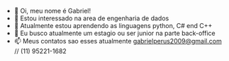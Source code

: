 - 👋 Oi, meu nome é Gabriel!
- 👀 Estou interessado na area de engenharia de dados
- 🌱 Atualmente estou aprendendo as linguagens python, C# end C++
- 💞️ Eu busco atualmente um estagio ou ser junior na parte back-office
- 📫 Meus contatos sao esses atualmente gabrielperus2009@gmail.com // (11) 95221-1682

<!---
Sozim1/Sozim1 is a ✨ special ✨ repository because its `README.md` (this file) appears on your GitHub profile.
You can click the Preview link to take a look at your changes.
--->

